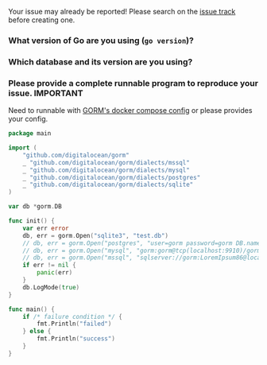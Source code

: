 Your issue may already be reported! Please search on the [issue track](https://github.com/digitalocean/gorm/issues) before creating one.

### What version of Go are you using (`go version`)?


### Which database and its version are you using?


### Please provide a complete runnable program to reproduce your issue. **IMPORTANT**

Need to runnable with [GORM's docker compose config](https://github.com/digitalocean/gorm/blob/master/docker-compose.yml) or please provides your config.

```go
package main

import (
	"github.com/digitalocean/gorm"
	_ "github.com/digitalocean/gorm/dialects/mssql"
	_ "github.com/digitalocean/gorm/dialects/mysql"
	_ "github.com/digitalocean/gorm/dialects/postgres"
	_ "github.com/digitalocean/gorm/dialects/sqlite"
)

var db *gorm.DB

func init() {
	var err error
	db, err = gorm.Open("sqlite3", "test.db")
	// db, err = gorm.Open("postgres", "user=gorm password=gorm DB.name=gorm port=9920 sslmode=disable")
	// db, err = gorm.Open("mysql", "gorm:gorm@tcp(localhost:9910)/gorm?charset=utf8&parseTime=True")
	// db, err = gorm.Open("mssql", "sqlserver://gorm:LoremIpsum86@localhost:9930?database=gorm")
	if err != nil {
		panic(err)
	}
	db.LogMode(true)
}

func main() {
	if /* failure condition */ {
		fmt.Println("failed")
	} else {
		fmt.Println("success")
	}
}
```
